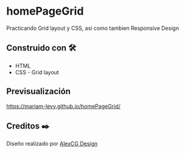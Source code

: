 # homePageGrid
Practicando Grid layout y CSS, asi como tambien Responsive Design

## Construido con 🛠️
* HTML
* CSS - Grid layout

## Previsualización
https://mariam-levy.github.io/homePageGrid/

## Creditos ✒️
Diseño realizado por [AlexCG Design](https://alexcgdesign.com/blog/crea-una-pagina-web-desde-cero/)
